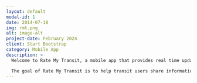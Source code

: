 ```yaml
---
layout: default
modal-id: 1
date: 2014-07-18
img: rmt.png
alt: image-alt
project-date: February 2024
client: Start Bootstrap
category: Mobile App
description: >
  Welcome to Rate My Transit, a mobile app that provides real time updates on travel conditions from the local transit community.

  The goal of Rate My Transit is to help transit users share information with each other and to make public transit more accessible and enjoyable for all riders.
---
```


